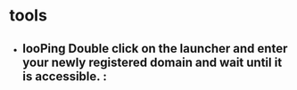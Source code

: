 # tools

* ## looPing Double click on the launcher and enter your newly registered domain and wait until it is accessible. :

